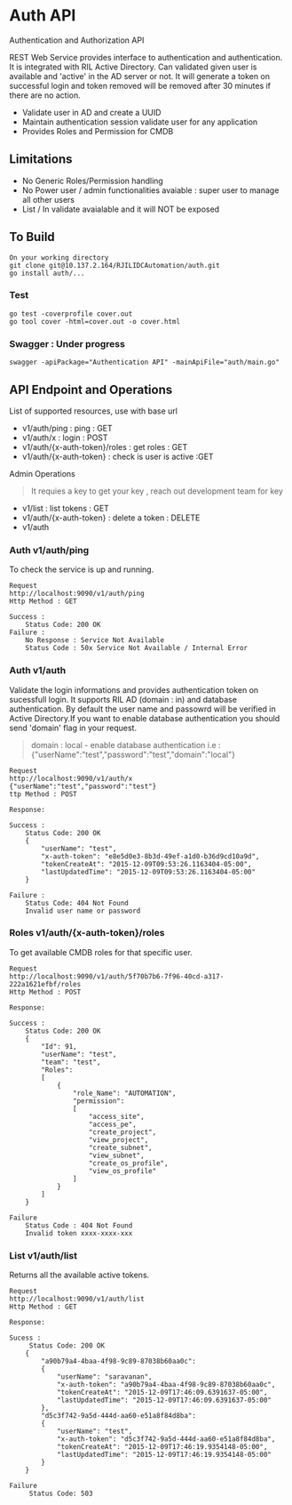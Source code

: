 
# Auth API

Authentication and Authorization API 

REST Web Service provides interface to authentication and authentication. It is integrated with RIL Active Directory. Can validated given user is available and 'active' in the AD server or not. It will generate a token on successful login and token removed will be removed after 30 minutes  if there are no action.

 - Validate user in AD and create a UUID  
 - Maintain authentication session validate user for any application
 - Provides Roles and Permission for CMDB

## Limitations
 - No Generic Roles/Permission handling
 - No Power user / admin functionalities avaiable :  super user to manage all other users
 - List / In validate avaialable and it will NOT be exposed 


## To Build
```
On your working directory 
git clone git@10.137.2.164/RJILIDCAutomation/auth.git
go install auth/...
```

### Test
```
go test -coverprofile cover.out 
go tool cover -html=cover.out -o cover.html
```


### Swagger : Under progress 
```
swagger -apiPackage="Authentication API" -mainApiFile="auth/main.go"
```

## API Endpoint and Operations
List of supported resources, use with base url 

 - v1/auth/ping : ping : GET
 - v1/auth/x : login : POST
 - v1/auth/{x-auth-token}/roles : get roles : GET
 - v1/auth/{x-auth-token} : check is user is active :GET

 Admin Operations
 > It requies a key  to get your key , reach out development team for key
 - v1/list : list tokens : GET
 - v1/auth/{x-auth-token} : delete a token : DELETE
 - v1/auth

### Auth v1/auth/ping
To check the service is up and running.

```
Request
http://localhost:9090/v1/auth/ping
Http Method : GET

Success :
	Status Code: 200 OK
Failure :
    No Response : Service Not Available
    Status Code : 50x Service Not Available / Internal Error
```

### Auth v1/auth
Validate the login informations and provides authentication token on sucessfull login.
It supports RIL AD (domain : in) and database authentication. By default the user name and passowrd will be verified in Active Directory.If you want to enable  database authentication you should send 'domain' flag in your request. 
> domain : local - enable database authentication
i.e : {"userName":"test","password":"test","domain":"local"}

```
Request 
http://localhost:9090/v1/auth/x
{"userName":"test","password":"test"}
ttp Method : POST

Response:

Success :
	Status Code: 200 OK
    {
        "userName": "test",
        "x-auth-token": "e8e5d0e3-8b3d-49ef-a1d0-b36d9cd10a9d",
        "tokenCreateAt": "2015-12-09T09:53:26.1163404-05:00",
        "lastUpdatedTime": "2015-12-09T09:53:26.1163404-05:00"
    }

Failure :
    Status Code: 404 Not Found
    Invalid user name or password
```    


### Roles v1/auth/{x-auth-token}/roles
To get available CMDB roles for that specific user. 

```
Request 
http://localhost:9090/v1/auth/5f70b7b6-7f96-40cd-a317-222a1621efbf/roles
Http Method : POST

Response:

Success :
    Status Code: 200 OK
    {
        "Id": 91,
        "userName": "test",
        "team": "test",
        "Roles":
        [
            {
                "role_Name": "AUTOMATION",
                "permission":
                [
                    "access_site",
                    "access_pe",
                    "create_project",
                    "view_project",
                    "create_subnet",
                    "view_subnet",
                    "create_os_profile",
                    "view_os_profile"
                ]
            }
        ]
    }

Failure
    Status Code : 404 Not Found
    Invalid token xxxx-xxxx-xxx
```

### List v1/auth/list
Returns all the available active tokens.

```
Request 
http://localhost:9090/v1/auth/list
Http Method : GET

Response:

Sucess :
     Status Code: 200 OK
    {
        "a90b79a4-4baa-4f98-9c89-87038b60aa0c":
        {
            "userName": "saravanan",
            "x-auth-token": "a90b79a4-4baa-4f98-9c89-87038b60aa0c",
            "tokenCreateAt": "2015-12-09T17:46:09.6391637-05:00",
            "lastUpdatedTime": "2015-12-09T17:46:09.6391637-05:00"
        },
        "d5c3f742-9a5d-444d-aa60-e51a8f84d8ba":
        {
            "userName": "test",
            "x-auth-token": "d5c3f742-9a5d-444d-aa60-e51a8f84d8ba",
            "tokenCreateAt": "2015-12-09T17:46:19.9354148-05:00",
            "lastUpdatedTime": "2015-12-09T17:46:19.9354148-05:00"
        }
    }

Failure
     Status Code: 503 
```
